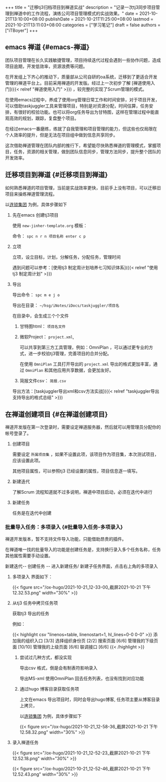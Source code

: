 +++
title = "迁移tj3归档项目到禅道实战"
description = "记录一次tj3同步项目管理到禅道中的工作流程，演练公司项目管理模式的实战效果。"
date = 2021-10-21T13:10:00+08:00
publishDate = 2021-10-21T11:25:00+08:00
lastmod = 2021-10-21T13:11:03+08:00
categories = ["学习笔记"]
draft = false
authors = ["iTBoyer"]
+++

## emacs 禅道 {#emacs-禅道}

团队项目管理在长久实践敏捷管理，项目持续迭代过程会遇到一些协作问题，造成项目逾期，开发低效率，资源浪费等问题。  

在开发组上下齐心的推动下，质量部从公司自研的oa系统，迁移到了更适合开发管理的禅道平台上。目前采用禅道的开发版。经过上一次初步了解 [禅道使用入门]({{< relref "禅道使用入门" >}}) ，较完整的实现了Scrum管理的模式。  

在使用emacs过程中，养成了使用org管理日常工作和时间安排，对于项目开发，可以借助taskjuggler工具来管理项目，特别是对资源分配，时间估算，任务安排，有很好的校验功能。也可以将org任务导出为甘特图，这样在管理过程中能直观高效的规划，跟踪，复盘整个项目。  

在经过emacs一番磨练，练就了自我管理和项目管理的能力，但这些也仅局限在个人效率的提升，但是无法在项目组中做到信息共享同步。  

这次借助禅道管理在团队内部的推行下，希望能尽快熟悉禅道的管理模式，掌握项目，任务，资源的相关管理，做到团队信息同步，管理方法同步，提升整个团队的开发效率。  


## 迁移项目到禅道 {#迁移项目到禅道}

如何熟悉禅道的项目管理，当前是实战效率更快，目前手上没有项目，可以迁移旧项目来操练禅道管理流程。  

以[连锁集团](https://it-boyer.github.io/post/%E9%A1%B9%E7%9B%AE%E6%80%BB%E7%BB%93/%E8%BF%9E%E9%94%81%E9%9B%86%E5%9B%A2/) 为例，具体步骤如下  

1.  先在emacs 创建tj3项目  
    
    使用 `new-jinher-template.org` 模板：  
    
    命令： `spc n r n 项目名称 enter c p`
2.  立项  
    
    立项，设立目标，计划，分解任务，分配任务，管理时间  
    
    遇到问题可以参考：[使用tj3 制定周计划培养七习知识体系]({{< relref "使用tj3 制定周计划" >}})
3.  导出  
    
    导出命令： `spc m e j o`  
    
    导出在目录： `~/hsg/iNotes/iDocs/taskjuggler/项目名`  
    
    在目录中，会生成三个个文件  
    
    1.  甘特图html： `项目名文件`
    
    2.  微软Project： `project.xml`,  
        
        可以共享到第三方工具管理，例如：OmniPlan ，可以通过更专业的方式，进一步校验tj3管理，完善项目的合并分配。  
        
        在使用 `OmniPlan` 工具打开导出的 `project.xml` 导出的格式更加丰富，通过 `OmniPlan` 和其他应用共享数据，会更加友好。
    3.  简报文件csv： `简报.csv`
    
    导出方法：[taskjuggler导出xml和csv方法实战]({{< relref "taskjuggler导出支持导出的格式总结" >}})


## 在禅道创建项目 {#在禅道创建项目}

禅道开发版在第一次登录时，需要设定禅道服务器，然后就可以用管理员分配你的帐号登录了。  

1.  创建项目  
    
    需要设定 `所属项目集` ，如果不设置此项，该项目作为项目集，本次测试项目，应该设置此项。  
    
    其他项目属性，可以参照tj3 已经设置的属性，项目信息逐一填写。

2.  新建迭代  
    
    了解Scrum 流程知道就不过多说明，禅道中项目启动，必须在迭代中进行

3.  新建任务  
    
    任务是在迭代中创建


### 批量导入任务：多项录入 {#批量导入任务-多项录入}

禅道开发版本，暂不支持文件导入功能，只能借助昂贵的插件。  

在禅道唯一找的批量导入的功能是创建任务是，支持换行录入多个任务名称，任务其他属性需要手动设置。  

新建迭代-- 创建任务 -- 进入新建任务/ 新建子任务界面，点击右上角的多项录入  

1.  多项录入 界面如下：  
    
    {{< figure src="/ox-hugo/2021-10-21_12-33-00_截屏2021-10-21 下午12.32.53.png" width="30%" >}}
2.  从tj3 任务中拷贝任务项  
    
    获取tj3 导出的任务  
    
    例如：  
    
    {{< highlight csv "linenos=table, linenostart=1, hl_lines=0-0 0-0" >}}
       添加我的组织入口 [3/3]
       选择组织身份页 [2/2]
       搜索页面 [6/6]
       管理我的下级页面 [10/10]
       管理我的上级页面 [6/6]
       联调接口 [6/6]
    {{< /highlight >}}
    
    1.  尝试过几种方式，都没实现  
        
        导出csv 格式，倒是会有制表符影响录入  
        
        导出MS-xml 使用OmniPlan 回去任务列表，也没有找到对应功能
    2.  通过hugo 博客目录获取任务项  
        
        上文在emacs 导出项目时，同时会导出hugo博客, 任务项主要从博客目录上拷贝，  
        
        以[连锁集团](https://it-boyer.github.io/post/%E9%A1%B9%E7%9B%AE%E6%80%BB%E7%BB%93/%E8%BF%9E%E9%94%81%E9%9B%86%E5%9B%A2/) 为例，具体步骤如下  
        
        {{< figure src="/ox-hugo/2021-10-21_12-58-36_截屏2021-10-21 下午12.58.32.png" width="30%" >}}
3.  录入禅道任务  
    
    {{< figure src="/ox-hugo/2021-10-21_12-52-23_截屏2021-10-21 下午12.52.18.png" width="30%" >}}  
    
    {{< figure src="/ox-hugo/2021-10-21_12-52-46_截屏2021-10-21 下午12.52.43.png" width="30%" >}}
